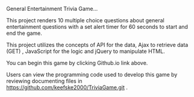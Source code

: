 General Entertainment Trivia Game...

This project renders 10 multiple choice questions about general entertainment questions with a set alert timer for 60 seconds to start and end the game. 

This project utilizes the concepts of API for the data, Ajax to retrieve data (GET) , JavaScript for the logic and jQuery to manipulate HTML.

You can begin this game by clicking Github.io link above.

Users can view the programming code used to develop this game by reviewing documenting files in https://github.com/keefske2000/TriviaGame.git .


